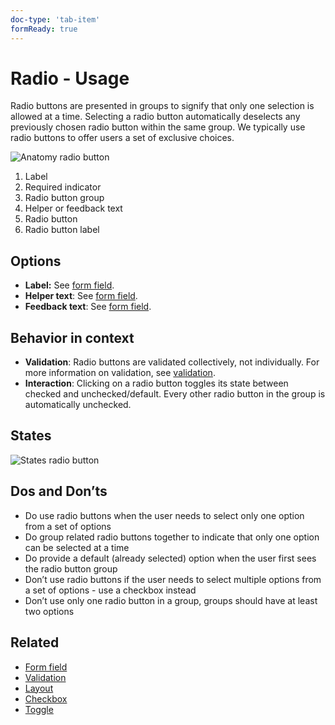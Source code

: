 ```yaml
---
doc-type: 'tab-item'
formReady: true
---
```

# Radio - Usage

Radio buttons are presented in groups to signify that only one selection is allowed at a time. Selecting a radio button automatically deselects any previously chosen radio button within the same group. We typically use radio buttons to offer users a set of exclusive choices.

![Anatomy radio button](https://www.figma.com/design/wEptRgAezDU1z80Cn3eZ0o/iX-Pattern-Illustrations?node-id=3384-108&t=GDd4aJQUrPB3cC9X-4)

1. Label
2. Required indicator
3. Radio button group
4. Helper or feedback text
5. Radio button
6. Radio button label

## Options

- **Label:** See [form field](../forms-field).
- **Helper text**: See [form field](../forms-field).
- **Feedback text**: See [form field](../forms-field).

## Behavior in context

- **Validation**: Radio buttons are validated collectively, not individually. For more information on validation, see [validation](../forms-validation).
- **Interaction**: Clicking on a radio button toggles its state between checked and unchecked/default. Every other radio button in the group is automatically unchecked.

## States

![States radio button](https://www.figma.com/design/wEptRgAezDU1z80Cn3eZ0o/iX-Pattern-Illustrations?node-id=3387-8703&t=ZvZOV5vvqWRxmqyv-4)

## Dos and Don’ts

- Do use radio buttons when the user needs to select only one option from a set of options
- Do group related radio buttons together to indicate that only one option can be selected at a time
- Do provide a default (already selected) option when the user first sees the radio button group
- Don’t use radio buttons if the user needs to select multiple options from a set of options - use a checkbox instead
- Don’t use only one radio button in a group, groups should have at least two options

## Related

- [Form field](../forms-field)
- [Validation](../forms-validation)
- [Layout](../forms-layout)
- [Checkbox](../checkbox)
- [Toggle](../toggle)
